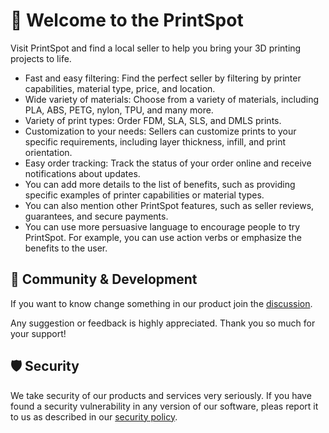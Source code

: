 # 👋 Welcome to the PrintSpot
<!-- ## 💡 Get started with PrintSpot -->

Visit PrintSpot and find a local seller to help you bring your 3D printing projects to life.

- Fast and easy filtering: Find the perfect seller by filtering by printer capabilities, material type, price, and location.
- Wide variety of materials: Choose from a variety of materials, including PLA, ABS, PETG, nylon, TPU, and many more.
- Variety of print types: Order FDM, SLA, SLS, and DMLS prints.
- Customization to your needs: Sellers can customize prints to your specific requirements, including layer thickness, infill, and print orientation.
- Easy order tracking: Track the status of your order online and receive notifications about updates.
- You can add more details to the list of benefits, such as providing specific examples of printer capabilities or material types.
- You can also mention other PrintSpot features, such as seller reviews, guarantees, and secure payments.
- You can use more persuasive language to encourage people to try PrintSpot. For example, you can use action verbs or emphasize the benefits to the user.

## 🥰 Community & Development

If you want to know change something in our product join the [discussion](https://github.com/orgs/Print-Spot/discussions/).

Any suggestion or feedback is highly appreciated. Thank you so much for your support!

## 🛡️ Security

We take security of our products and services very seriously. If you have found a security vulnerability in any version of our software, pleas report it to us as described in our [security policy](https://github.com/Print-Spot/.github/blob/main/SECURITY.md).
